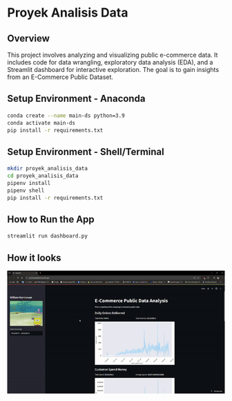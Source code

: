 # Proyek Analisis Data
## Overview

This project involves analyzing and visualizing public e-commerce data. It includes code for data wrangling, exploratory data analysis (EDA), and a Streamlit dashboard for interactive exploration. The goal is to gain insights from an E-Commerce Public Dataset.

## Setup Environment - Anaconda

```bash
conda create --name main-ds python=3.9
conda activate main-ds
pip install -r requirements.txt
```
## Setup Environment - Shell/Terminal
```bash
mkdir proyek_analisis_data
cd proyek_analisis_data
pipenv install
pipenv shell
pip install -r requirements.txt
```
## How to Run the App
```bash
streamlit run dashboard.py
```
## How it looks
![Loading Animation](https://raw.githubusercontent.com/willkur/proyek_analisis_data/refs/heads/main/Streamlit.gif)
